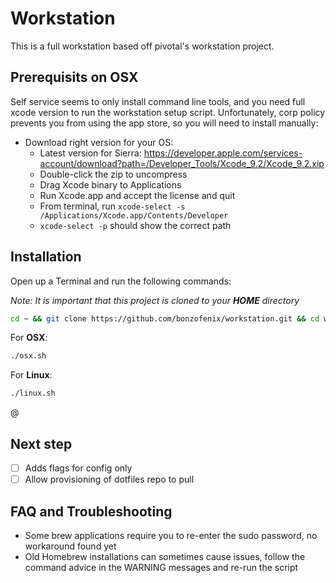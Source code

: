 # Workstation

This is a full workstation based off pivotal's workstation project.

## Prerequisits on OSX

Self service seems to only install command line tools, and you need full xcode version to run the workstation setup script. Unfortunately, corp policy prevents you from using the app store, so you will need to install manually:

  - Download right version for your OS:
    - Latest version for Sierra: https://developer.apple.com/services-account/download?path=/Developer_Tools/Xcode_9.2/Xcode_9.2.xip
    - Double-click the zip to uncompress
    - Drag Xcode binary to Applications
    - Run Xcode.app and accept the license and quit
    - From terminal, run `xcode-select -s /Applications/Xcode.app/Contents/Developer`
    - `xcode-select -p` should show the correct path

## Installation

Open up a Terminal and run the following commands:

_Note: It is important that this project is cloned to your **HOME** directory_

```sh
cd ~ && git clone https://github.com/bonzofenix/workstation.git && cd workstation && git checkout dev
```

For **OSX**:

```sh
./osx.sh
```

For **Linux**:

```sh
./linux.sh
```

@
## Next step

- [ ] Adds flags for config only
- [ ] Allow provisioning of dotfiles repo to pull

## FAQ and Troubleshooting

- Some brew applications require you to re-enter the sudo password, no workaround found yet
- Old Homebrew installations can sometimes cause issues, follow the command advice in the WARNING messages and re-run the script



